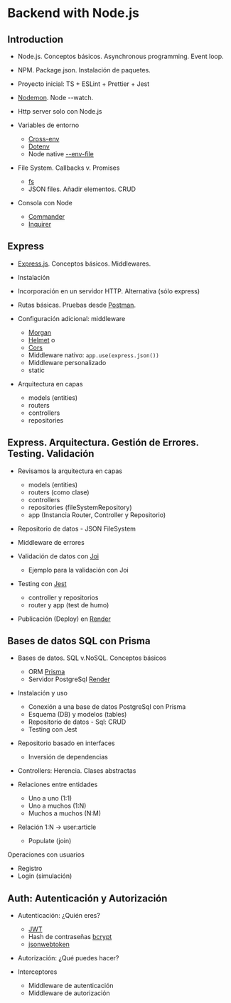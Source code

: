 # Backend with Node.js

## Introduction

- Node.js. Conceptos básicos. Asynchronous programming. Event loop.
- NPM. Package.json. Instalación de paquetes.
- Proyecto inicial: TS + ESLint + Prettier + Jest
- [Nodemon](https://nodemon.io/). Node --watch.
- Http server solo con Node.js
  
- Variables de entorno
  - [Cross-env](https://www.npmjs.com/package/cross-env)
  - [Dotenv](https://www.npmjs.com/package/dotenv)
  - Node native [--env-file](https://nodejs.org/en/learn/command-line/how-to-read-environment-variables-from-nodejs)

- File System. Callbacks v. Promises
  - [fs](https://nodejs.org/api/fs.html)
  - JSON files. Añadir elementos. CRUD
  
- Consola con Node
  - [Commander](https://www.npmjs.com/package/commander)
  - [Inquirer](https://www.npmjs.com/package/inquirer)

## Express

- [Express.js](https://expressjs.com/). Conceptos básicos. Middlewares.
- Instalación
- Incorporación en un servidor HTTP. Alternativa (sólo express)
- Rutas básicas. Pruebas desde [Postman](https://www.postman.com/).

- Configuración adicional: middleware
  - [Morgan](https://www.npmjs.com/package/morgan)
  - [Helmet](https://www.npmjs.com/package/helmet) o
  - [Cors](https://www.npmjs.com/package/cors)
  - Middleware nativo: `app.use(express.json())`
  - Middleware personalizado
  - static
  
- Arquitectura en capas
  - models (entities)
  - routers
  - controllers
  - repositories

## Express. Arquitectura. Gestión de Errores. Testing. Validación

- Revisamos la arquitectura en capas
  - models (entities)
  - routers (como clase)
  - controllers
  - repositories (fileSystemRepository)
  - app (Instancia Router, Controller y Repositorio)

- Repositorio de datos - JSON FileSystem

- Middleware de errores

- Validación de datos con [Joi](https://joi.dev/)
  - Ejemplo para la validación con Joi

- Testing con [Jest](https://jestjs.io/)
  - controller y repositorios
  - router y app (test de humo)

- Publicación (Deploy) en [Render](https://render.com/)

## Bases de datos SQL con Prisma

- Bases de datos. SQL v.NoSQL. Conceptos básicos
  - ORM [Prisma](https://www.prisma.io/)
  - Servidor PostgreSql [Render](https://render.com/)
- Instalación y uso
  - Conexión a una base de datos PostgreSql con Prisma
  - Esquema (DB) y modelos (tables)
  - Repositorio de datos - Sql: CRUD
  - Testing con Jest
  
- Repositorio basado en interfaces
  - Inversión de dependencias

- Controllers: Herencia. Clases abstractas

- Relaciones entre entidades
  - Uno a uno (1:1)
  - Uno a muchos (1:N)
  - Muchos a muchos (N:M)

- Relación 1:N -> user:article
  - Populate (join)

Operaciones con usuarios

- Registro
- Login (simulación)

## Auth: Autenticación y Autorización

- Autenticación: ¿Quién eres?
  - [JWT](https://jwt.io/)
  - Hash de contraseñas [bcrypt](https://www.npmjs.com/package/bcrypt)
  - [jsonwebtoken](https://www.npmjs.com/package/jsonwebtoken)
- Autorización: ¿Qué puedes hacer?

- Interceptores
  - Middleware de autenticación
  - Middleware de autorización
